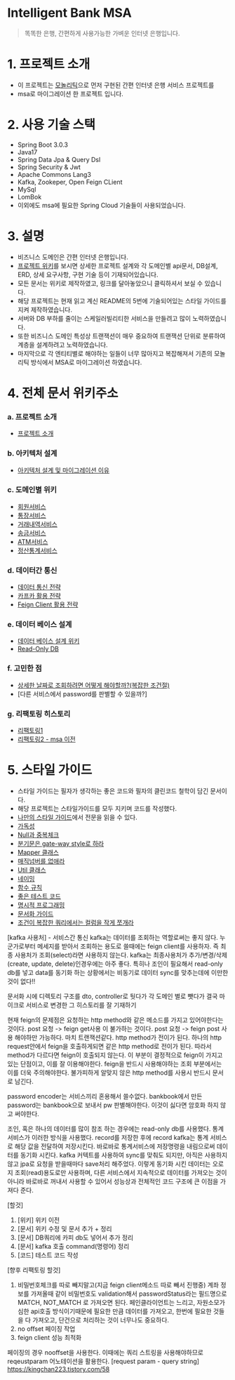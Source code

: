 # Intelligent Bank MSA
> 똑똑한 은행, 간편하게 사용가능한 가벼운 인터넷 은행입니다.

# 1. 프로젝트 소개
* 이 프로젝트는 [모놀리틱](https://github.com/liveforone/intelligent_bank)으로 먼저 구현된 간편 인터넷 은행 서비스 프로젝트를
* msa로 마이그레이션 한 프로젝트 입니다.

# 2. 사용 기술 스택
* Spring Boot 3.0.3
* Java17
* Spring Data Jpa & Query Dsl
* Spring Security & Jwt
* Apache Commons Lang3
* Kafka, Zookeper, Open Feign CLient
* MySql
* LomBok
* 이외에도 msa에 필요한 Spring Cloud 기술들이 사용되었습니다.

# 3. 설명
* 비즈니스 도메인은 간편 인터넷 은행입니다.
* [프로젝트 위키]()를 보시면 상세한 프로젝트 설계와 각 도메인별 api문서, DB설계, ERD, 상세 요구사항, 구현 기술 등이 기재되어있습니다.
* 모든 문서는 위키로 제작하였고, 링크를 달아놓았으니 클릭하셔서 보실 수 있습니다.
* 해당 프로젝트는 현재 읽고 계신 README의 5번에 기술되어있는  스타일 가이드를 지켜 제작하였습니다.
* 서버와 DB 부하를 줄이는 스케일러빌리티한 서비스을 만들려고 많이 노력하였습니다.
* 또한 비즈니스 도메인 특성상 트랜잭션이 매우 중요하여 트랜잭션 단위로 분류하여 계층을 설계하려고 노력하였습니다.
* 마지막으로 각 엔티티별로 해야하는 일들이 너무 많아지고 복잡해져서 기존의 모놀리틱 방식에서 MSA로 마이그레이션 하였습니다.

# 4. 전체 문서 위키주소
### a. 프로젝트 소개
* [프로젝트 소개]()
### b. 아키텍처 설계
* [아키텍처 설계 및 마이그레이션 이유]()
### c. 도메인별 위키
* [회원서비스]()
* [통장서비스]()
* [거래내역서비스]()
* [송금서비스]()
* [ATM서비스]()
* [정산통계서비스]()
### d. 데이터간 통신
* [데이터 통신 전략]()
* [카프카 활용 전략]()
* [Feign Client 활용 전략]()
### e. 데이터 베이스 설계
* [데이터 베이스 설계 위키]()
* [Read-Only DB]()
### f. 고민한 점
* [상세한 날짜로 조회하려면 어떻게 해야할까?(복잡한 조건절)]()
* [다른 서비스에서 password를 판별할 수 있을까?]
### g. 리팩토링 히스토리
* [리팩토링1]()
* [리팩토링2 - msa 이전]()

# 5. 스타일 가이드
* 스타일 가이드는 필자가 생각하는 좋은 코드와 필자의 클린코드 철학이 담긴 문서이다.
* 해당 프로젝트는 스타일가이드를 모두 지키며 코드를 작성했다.
* [나만의 스타일 가이드](https://github.com/liveforone/study/tree/main/%5B%EB%82%98%EB%A7%8C%EC%9D%98%20%EC%8A%A4%ED%83%80%EC%9D%BC%20%EA%B0%80%EC%9D%B4%EB%93%9C%5D)에서 전문을 읽을 수 있다.
* [가독성](https://github.com/liveforone/study/blob/main/%5B%EB%82%98%EB%A7%8C%EC%9D%98%20%EC%8A%A4%ED%83%80%EC%9D%BC%20%EA%B0%80%EC%9D%B4%EB%93%9C%5D/b.%20%EA%B0%80%EB%8F%85%EC%84%B1.md)
* [Null과 중복체크](https://github.com/liveforone/study/blob/main/%5B%EB%82%98%EB%A7%8C%EC%9D%98%20%EC%8A%A4%ED%83%80%EC%9D%BC%20%EA%B0%80%EC%9D%B4%EB%93%9C%5D/c.%20Null%EA%B3%BC%20%EC%A4%91%EB%B3%B5%20%EC%B2%B4%ED%81%AC.md)
* [분기문은 gate-way style로 하라](https://github.com/liveforone/study/blob/main/%5B%EB%82%98%EB%A7%8C%EC%9D%98%20%EC%8A%A4%ED%83%80%EC%9D%BC%20%EA%B0%80%EC%9D%B4%EB%93%9C%5D/d.%20%EB%B6%84%EA%B8%B0%EB%AC%B8%EC%9D%80%20gate-way%20%EC%8A%A4%ED%83%80%EC%9D%BC%EB%A1%9C%20%ED%95%98%EB%9D%BC.md)
* [Mapper 클래스](https://github.com/liveforone/study/blob/main/%5B%EB%82%98%EB%A7%8C%EC%9D%98%20%EC%8A%A4%ED%83%80%EC%9D%BC%20%EA%B0%80%EC%9D%B4%EB%93%9C%5D/e.%20Mapper%20%ED%81%B4%EB%9E%98%EC%8A%A4.md)
* [매직넘버를 없애라](https://github.com/liveforone/study/blob/main/%5B%EB%82%98%EB%A7%8C%EC%9D%98%20%EC%8A%A4%ED%83%80%EC%9D%BC%20%EA%B0%80%EC%9D%B4%EB%93%9C%5D/f.%20%EB%A7%A4%EC%A7%81%EB%84%98%EB%B2%84%EB%A5%BC%20%EC%97%86%EC%95%A0%EB%9D%BC.md)
* [Util 클래스](https://github.com/liveforone/study/blob/main/%5B%EB%82%98%EB%A7%8C%EC%9D%98%20%EC%8A%A4%ED%83%80%EC%9D%BC%20%EA%B0%80%EC%9D%B4%EB%93%9C%5D/g.%20Util%20%ED%81%B4%EB%9E%98%EC%8A%A4.md)
* [네이밍](https://github.com/liveforone/study/blob/main/%5B%EB%82%98%EB%A7%8C%EC%9D%98%20%EC%8A%A4%ED%83%80%EC%9D%BC%20%EA%B0%80%EC%9D%B4%EB%93%9C%5D/h.%20%EB%84%A4%EC%9D%B4%EB%B0%8D.md)
* [함수 규칙](https://github.com/liveforone/study/blob/main/%5B%EB%82%98%EB%A7%8C%EC%9D%98%20%EC%8A%A4%ED%83%80%EC%9D%BC%20%EA%B0%80%EC%9D%B4%EB%93%9C%5D/i.%20%ED%95%A8%EC%88%98.md)
* [좋은 테스트 코드](https://github.com/liveforone/study/blob/main/%5B%EB%82%98%EB%A7%8C%EC%9D%98%20%EC%8A%A4%ED%83%80%EC%9D%BC%20%EA%B0%80%EC%9D%B4%EB%93%9C%5D/j.%20%EC%A2%8B%EC%9D%80%20%ED%85%8C%EC%8A%A4%ED%8A%B8%20%EC%BD%94%EB%93%9C.md)
* [명시적 프로그래밍](https://github.com/liveforone/study/blob/main/%5B%EB%82%98%EB%A7%8C%EC%9D%98%20%EC%8A%A4%ED%83%80%EC%9D%BC%20%EA%B0%80%EC%9D%B4%EB%93%9C%5D/k.%20%EB%AA%85%EC%8B%9C%EC%A0%81%20%ED%94%84%EB%A1%9C%EA%B7%B8%EB%9E%98%EB%B0%8D.md)
* [문서화 가이드](https://github.com/liveforone/study/blob/main/%5B%EB%82%98%EB%A7%8C%EC%9D%98%20%EC%8A%A4%ED%83%80%EC%9D%BC%20%EA%B0%80%EC%9D%B4%EB%93%9C%5D/l.%20%EB%AC%B8%EC%84%9C%ED%99%94%20%EA%B0%80%EC%9D%B4%EB%93%9C.md)
* [조건이 복잡한 쿼리에서는 컬럼을 작게 쪼개라](https://github.com/liveforone/study/blob/main/%5B%EB%82%98%EB%A7%8C%EC%9D%98%20%EC%8A%A4%ED%83%80%EC%9D%BC%20%EA%B0%80%EC%9D%B4%EB%93%9C%5D/m.%20%EC%A1%B0%EA%B1%B4%EC%9D%B4%20%EB%B3%B5%EC%9E%A1%ED%95%9C%20%EC%BF%BC%EB%A6%AC%EC%97%90%EC%84%9C%EB%8A%94%20%EC%BB%AC%EB%9F%BC%EC%9D%84%20%EC%9E%91%EA%B2%8C%20%EC%AA%BC%EA%B0%9C%EB%9D%BC.md)

[kafka 사용처] - 서비스간 통신
kafka는 데이터를 조회하는 역할로써는 좋지 않다.
누군가로부터 메세지를 받아서 조회하는 용도로 쓸때에는 
feign client를 사용하자.
즉 최종 사용처가 조회(select)라면 사용하지 않는다.
kafka는 최종사용처가 추가/변경/삭제(create, update, delete)인경우에는 아주 좋다.
특히나 조인이 필요해서 read-only db를 넣고 data를 동기화 하는 상황에서는 비동기로 데이터 sync를 맞추는데에 이만한 것이 없다!!

문서화 시에 디렉토리 구조를 dto, controller로 둿다가
각 도메인 별로 뺏다가 결국 마이크로 서비스로 변경한 그 히스토리를 잘 기재하기

현재 feign의 문제점은 요청하는 http method와 같은 메소드를 가지고 있어야한다는 것이다.
post 요청 -> feign get사용 이 불가하는 것이다.
post 요청 -> feign post 사용 해야하만 가능하다.
마치 트랜잭션같다. http method가 전이가 된다.
하나의 http request안에서 feign을 호출하게되면 같은 http method로 전이가 된다. 따라서 method가 다르다면 feign이 호출되지 않는다.
이 부분이 결정적으로 feign이 가지고 있는 단점이고, 이를 잘 이용해야한다.
feign을 반드시 사용해야하는 조회 부분에서는 이를 더욱 주의해야한다.
불가피하게 알맞지 않은 http method를 사용시 반드시 문서로 남긴다.

password encoder는 서비스끼리 혼용해서 쓸수없다.
bankbook에서 만든 password는 bankbook으로 보내서 pw 판별해야한다.
이것이 싫다면 암호화 하지 않고 써야한다.

조인, 혹은 하나의 데이터를 많이 참조 하는 경우에는 read-only db를 사용했다.
통계 서비스가 이러한 방식을 사용했다.
record를 저장한 후에 record kafka는 통계 서비스로 해당 값을 전달하여 저장시킨다.
바로바로 통계서비스에 저장명령을 내림으로써 데이터를 동기화 시킨다.
kafka 커텍트를 사용하여 sync를 맞춰도 되지만, 아직은 사용하지 않고 jpa로 요청을 받을때마다 save처리 해주었다.
이렇게 동기화 시킨 데이터는 오로지 조회(read)용도로만 사용하며, 
다른 서비스에서 지속적으로 데이터를 가져오는 것이 아니라 바로바로 꺼내서 사용할 수 있어서 성능상과 전체적인 코드 구조에 큰 이점을 가져다 준다.

[할것]
1. [위키] 위키 이전
2. [문서] 위키 수정 및 문서 추가 + 정리
3. [문서] DB쿼리에 카피 db도 넣어서 추가 정리
4. [문서] kafka 호출 command(명령어) 정리
5. [코드] 테스트 코드 작성

[향후 리팩토링 할것]
1. 비밀번호체크를 따로 빼지말고(지금 feign client메소드 따로 빼서 진행중)
계좌 정보를 가져올때 같이 비밀번호도 validation해서 passwordStatus라는 필드명으로
MATCH, NOT_MATCH 로 가져오면 된다. 페인클라이언트는 느리고, 자원소모가 심한 api호출 방식이기때문에
필요한 만큼 데이터를 가져오고, 한번에 필요한 것들을 다 가져오고, 단건으로 처리하는 것이 너무나도 중요하다.
2. no offset 페이징 작업
3. feign client 성능 최적화

페이징의 경우 nooffset을 사용한다.
이때에는 쿼리 스트링을 사용해야하므로 reqeustparam 어노테이션을 활용한다.
[request param - query string]
https://kingchan223.tistory.com/58